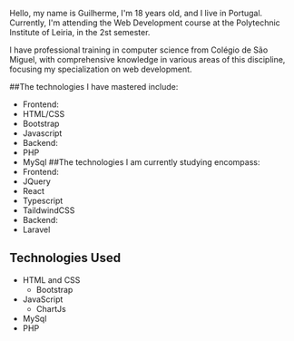 Hello, my name is Guilherme, I'm 18 years old, and I live in Portugal. Currently, I'm attending the Web Development course at the Polytechnic Institute of Leiria, in the 2st semester.

I have professional training in computer science from Colégio de São Miguel, with comprehensive knowledge in various areas of this discipline, focusing my specialization on web development.

##The technologies I have mastered include:
 - Frontend:
  - HTML/CSS
  - Bootstrap
  - Javascript
 - Backend:
  - PHP
  - MySql
##The technologies I am currently studying encompass:
 - Frontend:
  - JQuery
  - React
  - Typescript
  - TaildwindCSS
 - Backend:
  - Laravel


## Technologies Used

- HTML and CSS
    - Bootstrap 
- JavaScript
    - ChartJs 
- MySql
- PHP

